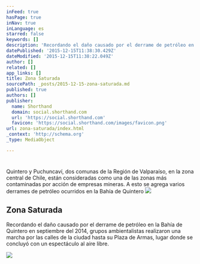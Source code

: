 ```yaml
---
inFeed: true
hasPage: true
inNav: true
inLanguage: es
starred: false
keywords: []
description: 'Recordando el daño causado por el derrame de petróleo en la Bahía de Quintero en septiembre del 2014, grupos ambientalistas realizaron una marcha por las calles de la ciudad hasta su Plaza de Armas, lugar donde se concluyó con un espectáculo al aire libre.'
datePublished: '2015-12-15T11:38:30.429Z'
dateModified: '2015-12-15T11:38:22.049Z'
author: []
related: []
app_links: []
title: Zona Saturada
sourcePath: _posts/2015-12-15-zona-saturada.md
published: true
authors: []
publisher:
  name: Shorthand
  domain: social.shorthand.com
  url: 'https://social.shorthand.com'
  favicon: 'https://social.shorthand.com/images/favicon.png'
url: zona-saturada/index.html
_context: 'http://schema.org'
_type: MediaObject

---
```

# 

Quintero y Puchuncaví, dos comunas de la Región de Valparaíso, en la zona central de Chile, están consideradas como una de las zonas más contaminadas por acción de empresas mineras. A esto se agrega varios derrames de petróleo ocurridos en la Bahía de Quintero
![](https://the-grid-user-content.s3-us-west-2.amazonaws.com/786a7383-2b4f-4664-9e37-b96afd2f3b32.jpg)

<article style=""><h1>Zona Saturada</h1><p>Recordando el daño causado por el derrame de petróleo en la Bahía de Quintero en septiembre del 2014, grupos ambientalistas realizaron una marcha por las calles de la ciudad hasta su Plaza de Armas, lugar donde se concluyó con un espectáculo al aire libre.</p><img src="https://s3-us-west-2.amazonaws.com/the-grid-img/p/d1cf2d619990062f10ffda46583d49040325f3a3.jpg" /></article>